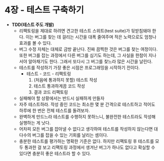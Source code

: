 # 4장 - 테스트 구축하기

- **TDD(테스트 주도 개발)**
  - 리팩토링을 제대로 하려면 견고한 테스트 스위트(test suite)가 뒷받침돼야 한다.
    이는 버그를 찾는 데 걸리는 시간을 대폭 줄여주며 적은 노력으로도 엄청나 효과를 볼 수 있다.
  - 버그 수정 자체는 대체로 금방 끝난다. 진짜 끔찍한 것은 버그를 찾는 여정이다.
    또한 버그를 잡는 과정에서 다른 버그를 심기도 하는데, 그 사실을 한참이 지나서야 알아채기도 한다. 그래서 또다시 그 버그를 찾느라 많은 시간을 날린다.
  - 테스트를 작성하기 가장 좋은 시점은 프로그래밍을 시작하기 전이다.
    - 테스트 - 코드 - 리팩토링
      1. (처음에 통과하지 못할) 테스트 작성
      2. 테스트 통과하게끔 코드 작성
      3. 결과 코드 리팩토링
  - 실패해야 할 상황에서는 반드시 실패하게 만들자
  - 자주 테스트하라. 작성 중인 코드는 최소한 몇 분 간격으로 테스트하고 적어도 하루에 한 번은 전체 테스트를 돌려보자.
  - 완벽하게 만드느라 테스트를 수행하지 못하느니, 불완전한 테스트라도 작성해 실행하는 게 낫다.
  - 어차피 모든 버그를 잡아낼 수 없다고 생각하여 테스트를 작성하지 않는다면 대다수의 버그를 잡을 수 있는 기회를 날리는 셈이다.
  - 충분한 테스트를 평가하는 명확한 기준은 없다. 하지만 리팩토링 후 테스트를 모두 통과한 걸 보고 리팩토링 과정에서 생겨난 버그가 하나도 없다고 확실할 수 있다면 충분히 좋은 테스트라 할 수 있다.
